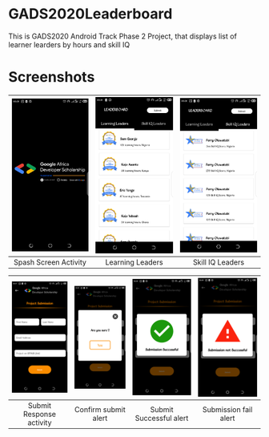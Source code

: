 # GADS2020Leaderboard

This is GADS2020 Android Track Phase 2 Project, that displays list of learner learders by hours and skill IQ

#  Screenshots

|<img src ='arts/01.png' width='210'/>|<img src='arts/02.png' width='210'/>|<img src='arts/03.png' width='210'/>|
|:--:|:--:|:--:|
|Spash Screen Activity|Learning Leaders|Skill IQ Leaders|

|<img src ='arts/04.png' width='210'/>|<img src='arts/05.png' width='210'/>|<img src='arts/06.png' width='210'/>|<img src='arts/07.png' width='210'/>|
|:--:|:--:|:--:|:--:|
|Submit Response  activity|Confirm submit alert|Submit  Successful alert|Submission fail alert|
